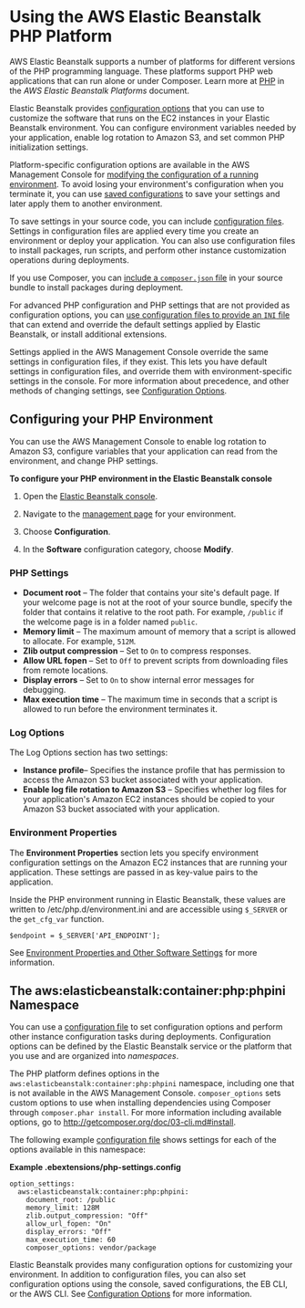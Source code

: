 # Using the AWS Elastic Beanstalk PHP Platform<a name="create_deploy_PHP.container"></a>

AWS Elastic Beanstalk supports a number of platforms for different versions of the PHP programming language\. These platforms support PHP web applications that can run alone or under Composer\. Learn more at [PHP](https://docs.aws.amazon.com/elasticbeanstalk/latest/platforms/platforms-supported.html#platforms-supported.PHP) in the *AWS Elastic Beanstalk Platforms* document\.

Elastic Beanstalk provides [configuration options](command-options.md) that you can use to customize the software that runs on the EC2 instances in your Elastic Beanstalk environment\. You can configure environment variables needed by your application, enable log rotation to Amazon S3, and set common PHP initialization settings\.

Platform\-specific configuration options are available in the AWS Management Console for [modifying the configuration of a running environment](environment-configuration-methods-after.md)\. To avoid losing your environment's configuration when you terminate it, you can use [saved configurations](environment-configuration-savedconfig.md) to save your settings and later apply them to another environment\.

To save settings in your source code, you can include [configuration files](ebextensions.md)\. Settings in configuration files are applied every time you create an environment or deploy your application\. You can also use configuration files to install packages, run scripts, and perform other instance customization operations during deployments\.

If you use Composer, you can [include a `composer.json` file](php-configuration-composer.md) in your source bundle to install packages during deployment\.

For advanced PHP configuration and PHP settings that are not provided as configuration options, you can [use configuration files to provide an `INI` file](php-configuration-phpini.md) that can extend and override the default settings applied by Elastic Beanstalk, or install additional extensions\.

Settings applied in the AWS Management Console override the same settings in configuration files, if they exist\. This lets you have default settings in configuration files, and override them with environment\-specific settings in the console\. For more information about precedence, and other methods of changing settings, see [Configuration Options](command-options.md)\.

## Configuring your PHP Environment<a name="php-console"></a>

You can use the AWS Management Console to enable log rotation to Amazon S3, configure variables that your application can read from the environment, and change PHP settings\.

**To configure your PHP environment in the Elastic Beanstalk console**

1. Open the [Elastic Beanstalk console](https://console.aws.amazon.com/elasticbeanstalk)\.

1. Navigate to the [management page](environments-console.md) for your environment\.

1. Choose **Configuration**\.

1. In the **Software** configuration category, choose **Modify**\.

### PHP Settings<a name="php-console-settings"></a>
+ **Document root** – The folder that contains your site's default page\. If your welcome page is not at the root of your source bundle, specify the folder that contains it relative to the root path\. For example, `/public` if the welcome page is in a folder named `public`\.
+ **Memory limit** – The maximum amount of memory that a script is allowed to allocate\. For example, `512M`\.
+ **Zlib output compression** – Set to `On` to compress responses\.
+ **Allow URL fopen** – Set to `Off` to prevent scripts from downloading files from remote locations\.
+ **Display errors** – Set to `On` to show internal error messages for debugging\.
+ **Max execution time** – The maximum time in seconds that a script is allowed to run before the environment terminates it\.

### Log Options<a name="php-console-logs"></a>

The Log Options section has two settings:
+ **Instance profile**– Specifies the instance profile that has permission to access the Amazon S3 bucket associated with your application\.
+ **Enable log file rotation to Amazon S3** – Specifies whether log files for your application's Amazon EC2 instances should be copied to your Amazon S3 bucket associated with your application\.

### Environment Properties<a name="php-console-properties"></a>

The **Environment Properties** section lets you specify environment configuration settings on the Amazon EC2 instances that are running your application\. These settings are passed in as key\-value pairs to the application\. 

Inside the PHP environment running in Elastic Beanstalk, these values are written to /etc/php\.d/environment\.ini and are accessible using `$_SERVER` or the `get_cfg_var` function\.

```
$endpoint = $_SERVER['API_ENDPOINT'];
```

See [Environment Properties and Other Software Settings](environments-cfg-softwaresettings.md) for more information\.

## The aws:elasticbeanstalk:container:php:phpini Namespace<a name="php-namespaces"></a>

You can use a [configuration file](ebextensions.md) to set configuration options and perform other instance configuration tasks during deployments\. Configuration options can be defined by the Elastic Beanstalk service or the platform that you use and are organized into *namespaces*\.

The PHP platform defines options in the `aws:elasticbeanstalk:container:php:phpini` namespace, including one that is not available in the AWS Management Console\. `composer_options` sets custom options to use when installing dependencies using Composer through `composer.phar install`\. For more information including available options, go to [http://getcomposer\.org/doc/03\-cli\.md\#install](http://getcomposer.org/doc/03-cli.md#install)\.

The following example [configuration file](ebextensions.md) shows settings for each of the options available in this namespace:

**Example \.ebextensions/php\-settings\.config**  

```
option_settings:
  aws:elasticbeanstalk:container:php:phpini:
    document_root: /public
    memory_limit: 128M
    zlib.output_compression: "Off"
    allow_url_fopen: "On"
    display_errors: "Off"
    max_execution_time: 60
    composer_options: vendor/package
```

Elastic Beanstalk provides many configuration options for customizing your environment\. In addition to configuration files, you can also set configuration options using the console, saved configurations, the EB CLI, or the AWS CLI\. See [Configuration Options](command-options.md) for more information\.
